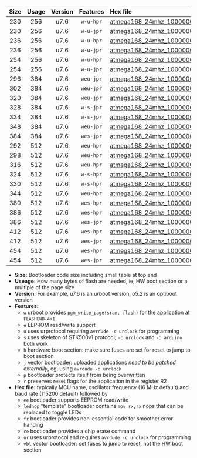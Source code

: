 |Size|Usage|Version|Features|Hex file|
|:-:|:-:|:-:|:-:|:--|
|230|256|u7.6|`w-u-hpr`|[atmega168_24mhz_1000000bps_ur.hex](https://raw.githubusercontent.com/stefanrueger/urboot/main/bootloaders/atmega168/fcpu_24mhz/1000000_bps/atmega168_24mhz_1000000bps_ur.hex)|
|230|256|u7.6|`w-u-jpr`|[atmega168_24mhz_1000000bps_ur_vbl.hex](https://raw.githubusercontent.com/stefanrueger/urboot/main/bootloaders/atmega168/fcpu_24mhz/1000000_bps/atmega168_24mhz_1000000bps_ur_vbl.hex)|
|236|256|u7.6|`w-u-hpr`|[atmega168_24mhz_1000000bps_lednop_ur.hex](https://raw.githubusercontent.com/stefanrueger/urboot/main/bootloaders/atmega168/fcpu_24mhz/1000000_bps/atmega168_24mhz_1000000bps_lednop_ur.hex)|
|236|256|u7.6|`w-u-jpr`|[atmega168_24mhz_1000000bps_lednop_ur_vbl.hex](https://raw.githubusercontent.com/stefanrueger/urboot/main/bootloaders/atmega168/fcpu_24mhz/1000000_bps/atmega168_24mhz_1000000bps_lednop_ur_vbl.hex)|
|254|256|u7.6|`w-u-hpr`|[atmega168_24mhz_1000000bps_lednop_fr_ur.hex](https://raw.githubusercontent.com/stefanrueger/urboot/main/bootloaders/atmega168/fcpu_24mhz/1000000_bps/atmega168_24mhz_1000000bps_lednop_fr_ur.hex)|
|254|256|u7.6|`w-u-jpr`|[atmega168_24mhz_1000000bps_lednop_fr_ur_vbl.hex](https://raw.githubusercontent.com/stefanrueger/urboot/main/bootloaders/atmega168/fcpu_24mhz/1000000_bps/atmega168_24mhz_1000000bps_lednop_fr_ur_vbl.hex)|
|296|384|u7.6|`weu-jpr`|[atmega168_24mhz_1000000bps_ee_ur_vbl.hex](https://raw.githubusercontent.com/stefanrueger/urboot/main/bootloaders/atmega168/fcpu_24mhz/1000000_bps/atmega168_24mhz_1000000bps_ee_ur_vbl.hex)|
|302|384|u7.6|`weu-jpr`|[atmega168_24mhz_1000000bps_ee_lednop_ur_vbl.hex](https://raw.githubusercontent.com/stefanrueger/urboot/main/bootloaders/atmega168/fcpu_24mhz/1000000_bps/atmega168_24mhz_1000000bps_ee_lednop_ur_vbl.hex)|
|320|384|u7.6|`weu-jpr`|[atmega168_24mhz_1000000bps_ee_lednop_fr_ur_vbl.hex](https://raw.githubusercontent.com/stefanrueger/urboot/main/bootloaders/atmega168/fcpu_24mhz/1000000_bps/atmega168_24mhz_1000000bps_ee_lednop_fr_ur_vbl.hex)|
|328|384|u7.6|`w-s-jpr`|[atmega168_24mhz_1000000bps_vbl.hex](https://raw.githubusercontent.com/stefanrueger/urboot/main/bootloaders/atmega168/fcpu_24mhz/1000000_bps/atmega168_24mhz_1000000bps_vbl.hex)|
|334|384|u7.6|`w-s-jpr`|[atmega168_24mhz_1000000bps_lednop_vbl.hex](https://raw.githubusercontent.com/stefanrueger/urboot/main/bootloaders/atmega168/fcpu_24mhz/1000000_bps/atmega168_24mhz_1000000bps_lednop_vbl.hex)|
|348|384|u7.6|`weu-jpr`|[atmega168_24mhz_1000000bps_ee_lednop_fr_ce_ur_vbl.hex](https://raw.githubusercontent.com/stefanrueger/urboot/main/bootloaders/atmega168/fcpu_24mhz/1000000_bps/atmega168_24mhz_1000000bps_ee_lednop_fr_ce_ur_vbl.hex)|
|384|384|u7.6|`wes-jpr`|[atmega168_24mhz_1000000bps_ee_vbl.hex](https://raw.githubusercontent.com/stefanrueger/urboot/main/bootloaders/atmega168/fcpu_24mhz/1000000_bps/atmega168_24mhz_1000000bps_ee_vbl.hex)|
|292|512|u7.6|`weu-hpr`|[atmega168_24mhz_1000000bps_ee_ur.hex](https://raw.githubusercontent.com/stefanrueger/urboot/main/bootloaders/atmega168/fcpu_24mhz/1000000_bps/atmega168_24mhz_1000000bps_ee_ur.hex)|
|298|512|u7.6|`weu-hpr`|[atmega168_24mhz_1000000bps_ee_lednop_ur.hex](https://raw.githubusercontent.com/stefanrueger/urboot/main/bootloaders/atmega168/fcpu_24mhz/1000000_bps/atmega168_24mhz_1000000bps_ee_lednop_ur.hex)|
|316|512|u7.6|`weu-hpr`|[atmega168_24mhz_1000000bps_ee_lednop_fr_ur.hex](https://raw.githubusercontent.com/stefanrueger/urboot/main/bootloaders/atmega168/fcpu_24mhz/1000000_bps/atmega168_24mhz_1000000bps_ee_lednop_fr_ur.hex)|
|324|512|u7.6|`w-s-hpr`|[atmega168_24mhz_1000000bps.hex](https://raw.githubusercontent.com/stefanrueger/urboot/main/bootloaders/atmega168/fcpu_24mhz/1000000_bps/atmega168_24mhz_1000000bps.hex)|
|330|512|u7.6|`w-s-hpr`|[atmega168_24mhz_1000000bps_lednop.hex](https://raw.githubusercontent.com/stefanrueger/urboot/main/bootloaders/atmega168/fcpu_24mhz/1000000_bps/atmega168_24mhz_1000000bps_lednop.hex)|
|344|512|u7.6|`weu-hpr`|[atmega168_24mhz_1000000bps_ee_lednop_fr_ce_ur.hex](https://raw.githubusercontent.com/stefanrueger/urboot/main/bootloaders/atmega168/fcpu_24mhz/1000000_bps/atmega168_24mhz_1000000bps_ee_lednop_fr_ce_ur.hex)|
|380|512|u7.6|`wes-hpr`|[atmega168_24mhz_1000000bps_ee.hex](https://raw.githubusercontent.com/stefanrueger/urboot/main/bootloaders/atmega168/fcpu_24mhz/1000000_bps/atmega168_24mhz_1000000bps_ee.hex)|
|386|512|u7.6|`wes-hpr`|[atmega168_24mhz_1000000bps_ee_lednop.hex](https://raw.githubusercontent.com/stefanrueger/urboot/main/bootloaders/atmega168/fcpu_24mhz/1000000_bps/atmega168_24mhz_1000000bps_ee_lednop.hex)|
|386|512|u7.6|`wes-jpr`|[atmega168_24mhz_1000000bps_ee_lednop_vbl.hex](https://raw.githubusercontent.com/stefanrueger/urboot/main/bootloaders/atmega168/fcpu_24mhz/1000000_bps/atmega168_24mhz_1000000bps_ee_lednop_vbl.hex)|
|412|512|u7.6|`wes-hpr`|[atmega168_24mhz_1000000bps_ee_lednop_fr.hex](https://raw.githubusercontent.com/stefanrueger/urboot/main/bootloaders/atmega168/fcpu_24mhz/1000000_bps/atmega168_24mhz_1000000bps_ee_lednop_fr.hex)|
|412|512|u7.6|`wes-jpr`|[atmega168_24mhz_1000000bps_ee_lednop_fr_vbl.hex](https://raw.githubusercontent.com/stefanrueger/urboot/main/bootloaders/atmega168/fcpu_24mhz/1000000_bps/atmega168_24mhz_1000000bps_ee_lednop_fr_vbl.hex)|
|454|512|u7.6|`wes-hpr`|[atmega168_24mhz_1000000bps_ee_lednop_fr_ce.hex](https://raw.githubusercontent.com/stefanrueger/urboot/main/bootloaders/atmega168/fcpu_24mhz/1000000_bps/atmega168_24mhz_1000000bps_ee_lednop_fr_ce.hex)|
|454|512|u7.6|`wes-jpr`|[atmega168_24mhz_1000000bps_ee_lednop_fr_ce_vbl.hex](https://raw.githubusercontent.com/stefanrueger/urboot/main/bootloaders/atmega168/fcpu_24mhz/1000000_bps/atmega168_24mhz_1000000bps_ee_lednop_fr_ce_vbl.hex)|

- **Size:** Bootloader code size including small table at top end
- **Useage:** How many bytes of flash are needed, ie, HW boot section or a multiple of the page size
- **Version:** For example, u7.6 is an urboot version, o5.2 is an optiboot version
- **Features:**
  + `w` urboot provides `pgm_write_page(sram, flash)` for the application at `FLASHEND-4+1`
  + `e` EEPROM read/write support
  + `u` uses urprotocol requiring `avrdude -c urclock` for programming
  + `s` uses skeleton of STK500v1 protocol; `-c urclock` and `-c arduino` both work
  + `h` hardware boot section: make sure fuses are set for reset to jump to boot section
  + `j` vector bootloader: uploaded applications *need to be patched externally*, eg, using `avrdude -c urclock`
  + `p` bootloader protects itself from being overwritten
  + `r` preserves reset flags for the application in the register R2
- **Hex file:** typically MCU name, oscillator frequency (16 MHz default) and baud rate (115200 default) followed by
  + `ee` bootloader supports EEPROM read/write
  + `lednop` "template" bootloader contains `mov rx,rx` nops that can be replaced to toggle LEDs
  + `fr` bootloader provides non-essential code for smoother error handing
  + `ce` bootloader provides a chip erase command
  + `ur` uses urprotocol and requires `avrdude -c urclock` for programming
  + `vbl` vector bootloader: set fuses to jump to reset, not the HW boot section
